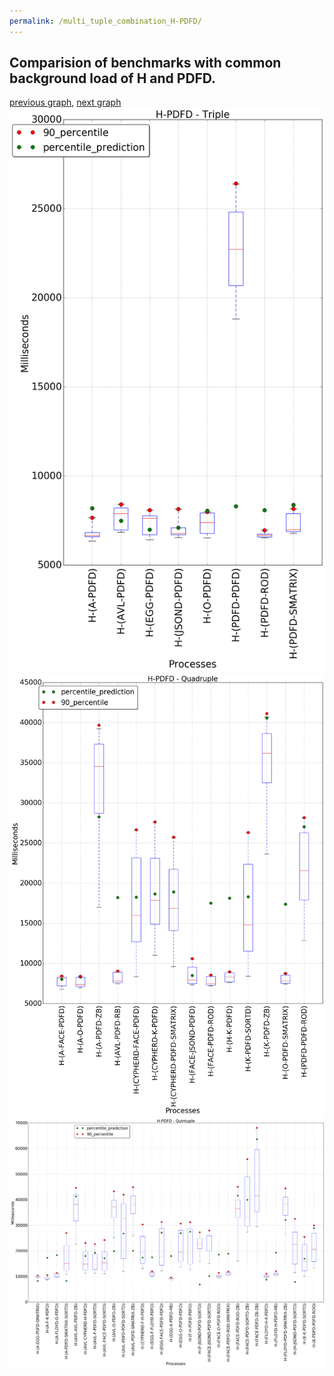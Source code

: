 ```yaml
---
permalink: /multi_tuple_combination_H-PDFD/
---
```



## Comparision of benchmarks with common background load of H and PDFD.

[previous graph](../multi_tuple_combination_H-O/), [next graph](../multi_tuple_combination_H-RB/)
![graph figure](./images/triple/H/H-PDFD_box.png)![graph figure](./images/quadruple/H/H-PDFD_box.png)![graph figure](./images/quintuple/H/H-PDFD_box.png)